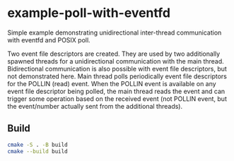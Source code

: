 # example-poll-with-eventfd
Simple example demonstrating unidirectional inter-thread communication with eventfd and POSIX poll.

Two event file descriptors are created.
They are used by two additionally spawned  threads for a unidirectional communication with the main thread.
Bidirectional communication is also possible with event file descriptors, but not demonstrated here.
Main thread polls periodically event file descriptors for the POLLIN (read) event.
When the POLLIN event is available on any event file descriptor being polled, 
the main thread reads the event and can trigger some operation based on the received event
(not POLLIN event, but the event/number actually sent from the additional threads).


## Build

```bash
cmake -S . -B build
cmake --build build
```
